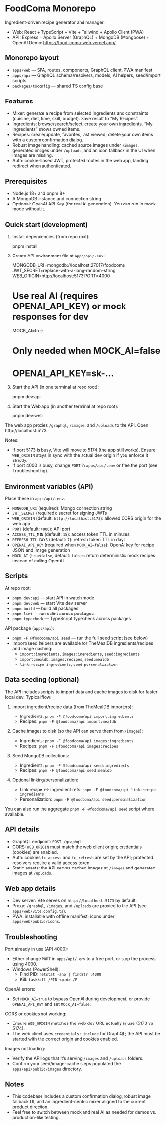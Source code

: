 # FoodComa Monorepo
Ingredient-driven recipe generator and manager.

- Web: React + TypeScript + Vite + Tailwind + Apollo Client (PWA)
- API: Express + Apollo Server (GraphQL) + MongoDB (Mongoose) + OpenAI
Demo: https://food-coma-web.vercel.app/

## Monorepo layout
- `apps/web` — SPA, routes, components, GraphQL client, PWA manifest
- `apps/api` — GraphQL schema/resolvers, models, AI helpers, seed/import scripts
- `packages/tsconfig` — shared TS config base

## Features
- Mixer: generate a recipe from selected ingredients and constraints (cuisine, diet, time, skill, budget). Save result to “My Recipes”.
- Ingredients: browse/search/select; create your own ingredients. “My Ingredients” shows owned items.
- Recipes: create/update, favorites, last viewed; delete your own items with a custom confirmation dialog.
- Robust image handling: cached source images under `/images`, generated images under `/uploads`, and an icon fallback in the UI when images are missing.
- Auth: cookie-based JWT, protected routes in the web app, landing redirect when authenticated.

## Prerequisites
- Node.js 18+ and pnpm 8+
- A MongoDB instance and connection string
- Optional: OpenAI API Key (for real AI generation). You can run in mock mode without it.

## Quick start (development)
1) Install dependencies (from repo root):

	pnpm install

2) Create API environment file at `apps/api/.env`:

	MONGODB_URI=mongodb://localhost:27017/foodcoma
	JWT_SECRET=replace-with-a-long-random-string
	WEB_ORIGIN=http://localhost:5173
	PORT=4000
	# Use real AI (requires OPENAI_API_KEY) or mock responses for dev
	MOCK_AI=true
	# Only needed when MOCK_AI=false
	# OPENAI_API_KEY=sk-...

3) Start the API (in one terminal at repo root):

	pnpm dev:api

4) Start the Web app (in another terminal at repo root):

	pnpm dev:web

The web app proxies `/graphql`, `/images`, and `/uploads` to the API. Open http://localhost:5173.

Notes:
- If port 5173 is busy, Vite will move to 5174 (the app still works). Ensure `WEB_ORIGIN` stays in sync with the actual dev origin if you enforce it strictly.
- If port 4000 is busy, change `PORT` in `apps/api/.env` or free the port (see Troubleshooting).

## Environment variables (API)
Place these in `apps/api/.env`.

- `MONGODB_URI` (required): Mongo connection string
- `JWT_SECRET` (required): secret for signing JWTs
- `WEB_ORIGIN` (default: `http://localhost:5173`): allowed CORS origin for the web app
- `PORT` (default: `4000`): API port
- `ACCESS_TTL_MIN` (default: `15`): access token TTL in minutes
- `REFRESH_TTL_DAYS` (default: `7`): refresh token TTL in days
- `OPENAI_API_KEY` (required when `MOCK_AI=false`): OpenAI key for recipe JSON and image generation
- `MOCK_AI` (`true`/`false`, default: `false`): return deterministic mock recipes instead of calling OpenAI

## Scripts
At repo root:
- `pnpm dev:api` — start API in watch mode
- `pnpm dev:web` — start Vite dev server
- `pnpm build` — build all packages
- `pnpm lint` — run eslint across packages
- `pnpm typecheck` — TypeScript typecheck across packages

API package (`apps/api`):
- `pnpm -F @foodcoma/api seed` — run the full seed script (see below)
- Import/seed helpers are available for TheMealDB ingredients/recipes and image caching:
  - `import:ingredients`, `images:ingredients`, `seed:ingredients`
  - `import:mealdb`, `images:recipes`, `seed:mealdb`
  - `link:recipe-ingredients`, `seed:personalization`

## Data seeding (optional)
The API includes scripts to import data and cache images to disk for faster local dev. Typical flow:

1) Import ingredient/recipe data (from TheMealDB importers):
	- Ingredients: `pnpm -F @foodcoma/api import:ingredients`
	- Recipes: `pnpm -F @foodcoma/api import:mealdb`

2) Cache images to disk (so the API can serve them from `/images`):
	- Ingredients: `pnpm -F @foodcoma/api images:ingredients`
	- Recipes: `pnpm -F @foodcoma/api images:recipes`

3) Seed MongoDB collections:
	- Ingredients: `pnpm -F @foodcoma/api seed:ingredients`
	- Recipes: `pnpm -F @foodcoma/api seed:mealdb`

4) Optional linking/personalization:
	- Link recipe ↔ ingredient refs: `pnpm -F @foodcoma/api link:recipe-ingredients`
	- Personalization: `pnpm -F @foodcoma/api seed:personalization`

You can also run the aggregate `pnpm -F @foodcoma/api seed` script where available.

## API details
- GraphQL endpoint: `POST /graphql`
- CORS: `WEB_ORIGIN` must match the web client origin; credentials (cookies) are enabled.
- Auth: cookies `fc_access` and `fc_refresh` are set by the API; protected resolvers require a valid access token.
- Static assets: the API serves cached images at `/images` and generated images at `/uploads`.

## Web app details
- Dev server: Vite serves on `http://localhost:5173` by default.
- Proxy: `/graphql`, `/images`, and `/uploads` are proxied to the API (see `apps/web/vite.config.ts`).
- PWA: installable with offline manifest; icons under `apps/web/public/icons`.

## Troubleshooting
Port already in use (API 4000):
- Either change `PORT` in `apps/api/.env` to a free port, or stop the process using 4000.
- Windows (PowerShell):
  - Find PID: `netstat -ano | findstr :4000`
  - Kill: `taskkill /PID <pid> /F`

OpenAI errors:
- Set `MOCK_AI=true` to bypass OpenAI during development, or provide `OPENAI_API_KEY` and set `MOCK_AI=false`.

CORS or cookies not working:
- Ensure `WEB_ORIGIN` matches the web dev URL actually in use (5173 vs 5174).
- The web client uses `credentials: include` for GraphQL; the API must be started with the correct origin and cookies enabled.

Images not loading:
- Verify the API logs that it’s serving `/images` and `/uploads` folders.
- Confirm your seed/image-cache steps populated the `apps/api/public/images` directory.

## Notes
- This codebase includes a custom confirmation dialog, robust image fallback UI, and an ingredient-centric mixer aligned to the current product direction.
- Feel free to switch between mock and real AI as needed for demos vs. production-like testing.
